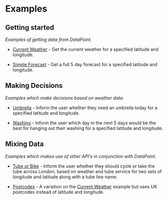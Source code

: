 # Examples


## Getting started

_Examples of getting data from DataPoint._

* [Current Weather](current_weather/) - Get the current weather for a specified
latitude and longitude.

* [Simple Forecast](simple_forecast/) - Get a full 5 day forecast for a specified
latitude and longitude.

## Making Decisions

_Examples which make decisions based on weather data._

* [Umbrella](umbrella/) - Inform the user whether they need an umbrella today
for a specified latitude and longitude.

* [Washing](washing/) - Inform the user which day in the next 5 days would be
the best for hanging out their washing for a specified latitude and longitude.

## Mixing Data

_Examples which makes use of other API's in conjunction with DataPoint._

* [Tube or Bike](tube_bike/) - Inform the user whether they should cycle or
take the tube across London, based on weather and tube service for two sets of
longitude and latitude along with a tube line name.

* [Postcodes](postcodes_to_lat_lng) - A variation on the [Current Weather](current_weather/)
example but uses UK postcodes instead of latitude and longitude.
